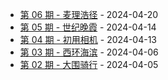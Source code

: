 * [第 06 期 - 麦理浩径](https://lifei.life/posts/06-麦理浩径) - 2024-04-20
* [第 05 期 - 世纪晚霞](https://lifei.life/posts/05-世纪晚霞) - 2024-04-14
* [第 04 期 - 初用相机](https://lifei.life/posts/04-初用相机) - 2024-04-13
* [第 03 期 - 西环海滨](https://lifei.life/posts/03-西环海滨) - 2024-04-06
* [第 02 期 - 大围骑行](https://lifei.life/posts/02-大围骑行) - 2024-04-05
